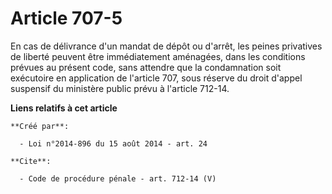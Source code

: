 # Article 707-5

En cas de délivrance d'un mandat de dépôt ou d'arrêt, les peines privatives de liberté peuvent être immédiatement aménagées,
dans les conditions prévues au présent code, sans attendre que la condamnation soit exécutoire en application de l'article
707, sous réserve du droit d'appel suspensif du ministère public prévu à l'article 712-14.

**Liens relatifs à cet article**

	**Créé par**:

	  - Loi n°2014-896 du 15 août 2014 - art. 24

	**Cite**:

	  - Code de procédure pénale - art. 712-14 (V)
